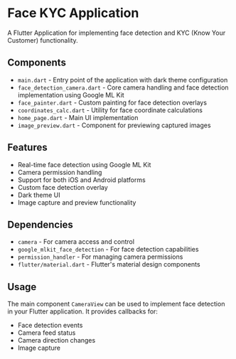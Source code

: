 # Face KYC Application

A Flutter Application for implementing face detection and KYC (Know Your Customer) functionality.

## Components

- `main.dart` - Entry point of the application with dark theme configuration
- `face_detection_camera.dart` - Core camera handling and face detection implementation using Google ML Kit
- `face_painter.dart` - Custom painting for face detection overlays
- `coordinates_calc.dart` - Utility for face coordinate calculations
- `home_page.dart` - Main UI implementation
- `image_preview.dart` - Component for previewing captured images

## Features

- Real-time face detection using Google ML Kit
- Camera permission handling
- Support for both iOS and Android platforms
- Custom face detection overlay
- Dark theme UI
- Image capture and preview functionality

## Dependencies

- `camera` - For camera access and control
- `google_mlkit_face_detection` - For face detection capabilities
- `permission_handler` - For managing camera permissions
- `flutter/material.dart` - Flutter's material design components

## Usage

The main component `CameraView` can be used to implement face detection in your Flutter application. It provides callbacks for:
- Face detection events
- Camera feed status
- Camera direction changes
- Image capture
